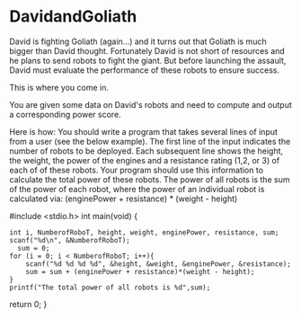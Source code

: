 # DavidandGoliath
David is fighting Goliath (again...) and it turns out that Goliath is much bigger than David thought.
Fortunately David is not short of resources and he plans to send robots to fight the giant.
But before launching the assault, David must evaluate the performance of these robots to ensure success.

This is where you come in.

You are given some data on David's robots and need to compute and output a corresponding power score.

Here is how: You should write a program that takes several lines of input from a user (see the below example).
The first line of the input indicates the number of robots to be deployed.
Each subsequent line shows the height, the weight, the power of the engines and a resistance rating (1,2, or 3) of each of of these robots.
Your program should use this information to calculate the total power of these robots.
The power of all robots is the sum of the power of each robot, where the power of an individual robot is calculated via:
(enginePower + resistance) * (weight - height)


#include <stdio.h>
int main(void) {

    int i, NumberofRoboT, height, weight, enginePower, resistance, sum;
    scanf("%d\n", &NumberofRoboT);
      sum = 0;
    for (i = 0; i < NumberofRoboT; i++){
        scanf("%d %d %d %d", &height, &weight, &enginePower, &resistance);
        sum = sum + (enginePower + resistance)*(weight - height);
    }
    printf("The total power of all robots is %d",sum);
  return 0;
}
